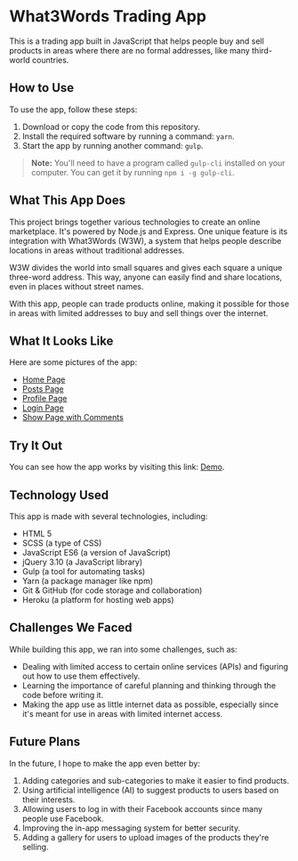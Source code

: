 # What3Words Trading App

This is a trading app built in JavaScript that helps people buy and sell products in areas where there are no formal addresses, like many third-world countries.

## How to Use

To use the app, follow these steps:

1. Download or copy the code from this repository.
2. Install the required software by running a command: `yarn`.
3. Start the app by running another command: `gulp`.

> **Note:** You'll need to have a program called `gulp-cli` installed on your computer. You can get it by running `npm i -g gulp-cli`.

## What This App Does

This project brings together various technologies to create an online marketplace. It's powered by Node.js and Express. One unique feature is its integration with What3Words (W3W), a system that helps people describe locations in areas without traditional addresses.

W3W divides the world into small squares and gives each square a unique three-word address. This way, anyone can easily find and share locations, even in places without street names.

With this app, people can trade products online, making it possible for those in areas with limited addresses to buy and sell things over the internet.

## What It Looks Like

Here are some pictures of the app:

- [Home Page](http://i.imgur.com/DrP1xfw.png)
- [Posts Page](http://i.imgur.com/qYNhkrN.png)
- [Profile Page](http://i.imgur.com/LVyiRrf.png)
- [Login Page](http://i.imgur.com/iG0rbo1.png)
- [Show Page with Comments](http://i.imgur.com/kclQCgb.png)

## Try It Out

You can see how the app works by visiting this link: [Demo](https://polar-springs-29447.herokuapp.com/).

## Technology Used

This app is made with several technologies, including:

- HTML 5
- SCSS (a type of CSS)
- JavaScript ES6 (a version of JavaScript)
- jQuery 3.10 (a JavaScript library)
- Gulp (a tool for automating tasks)
- Yarn (a package manager like npm)
- Git & GitHub (for code storage and collaboration)
- Heroku (a platform for hosting web apps)

## Challenges We Faced

While building this app, we ran into some challenges, such as:

- Dealing with limited access to certain online services (APIs) and figuring out how to use them effectively.
- Learning the importance of careful planning and thinking through the code before writing it.
- Making the app use as little internet data as possible, especially since it's meant for use in areas with limited internet access.

## Future Plans

In the future, I hope to make the app even better by:

1. Adding categories and sub-categories to make it easier to find products.
2. Using artificial intelligence (AI) to suggest products to users based on their interests.
3. Allowing users to log in with their Facebook accounts since many people use Facebook.
4. Improving the in-app messaging system for better security.
5. Adding a gallery for users to upload images of the products they're selling.
